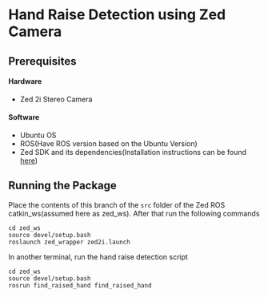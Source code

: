 # Hand Raise Detection using Zed Camera

## Prerequisites
#### Hardware
- Zed 2i Stereo Camera
#### Software
- Ubuntu OS
- ROS(Have ROS version based on the Ubuntu Version)
- Zed SDK and its dependencies(Installation instructions can be found [here](https://www.stereolabs.com/developers/release/))

## Running the Package
Place the contents of this branch of the ```src``` folder of the Zed ROS catkin_ws(assumed here as zed_ws). After that run the following commands
```
cd zed_ws
source devel/setup.bash
roslaunch zed_wrapper zed2i.launch
```

In another terminal, run the hand raise detection script
```
cd zed_ws
source devel/setup.bash
rosrun find_raised_hand find_raised_hand 
```
